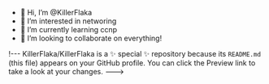 - 👋 Hi, I’m @KillerFlaka
- 👀 I’m interested in networing
- 🌱 I’m currently learning ccnp
- 💞️ I’m looking to collaborate on everything!

!---
KillerFlaka/KillerFlaka is a ✨ special ✨ repository because its `README.md` (this file) appears on your GitHub profile.
You can click the Preview link to take a look at your changes.
--->
